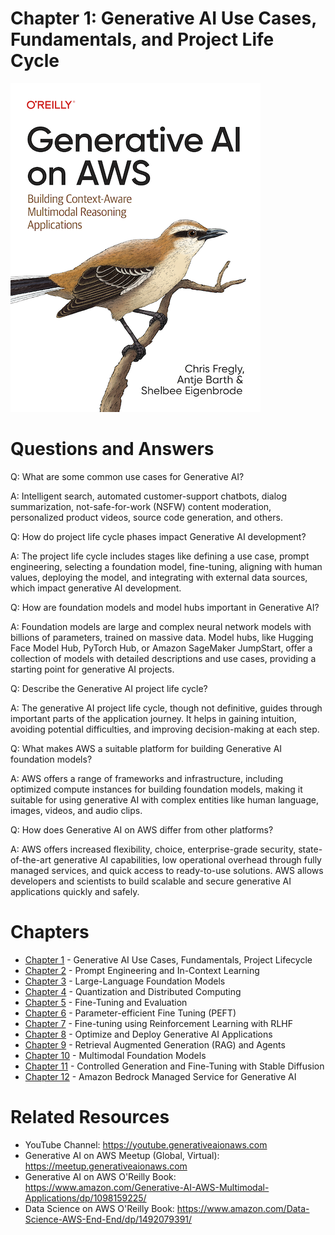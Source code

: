 # Chapter 1: Generative AI Use Cases, Fundamentals, and Project Life Cycle
[![](../img/gaia_book_cover_sm.png)](https://www.amazon.com/Generative-AI-AWS-Multimodal-Applications/dp/1098159225/)

# Questions and Answers

Q: What are some common use cases for Generative AI?

A: Intelligent search, automated customer-support chatbots, dialog summarization, not-safe-for-work (NSFW) content moderation, personalized product videos, source code generation, and others.


Q: How do project life cycle phases impact Generative AI development?

A: The project life cycle includes stages like defining a use case, prompt engineering, selecting a foundation model, fine-tuning, aligning with human values, deploying the model, and integrating with external data sources, which impact generative AI development. 


Q: How are foundation models and model hubs important in Generative AI?

A: Foundation models are large and complex neural network models with billions of parameters, trained on massive data. Model hubs, like Hugging Face Model Hub, PyTorch Hub, or Amazon SageMaker JumpStart, offer a collection of models with detailed descriptions and use cases, providing a starting point for generative AI projects.


Q: Describe the Generative AI project life cycle?

A: The generative AI project life cycle, though not definitive, guides through important parts of the application journey. It helps in gaining intuition, avoiding potential difficulties, and improving decision-making at each step.


Q: What makes AWS a suitable platform for building Generative AI foundation models?

A: AWS offers a range of frameworks and infrastructure, including optimized compute instances for building foundation models, making it suitable for using generative AI with complex entities like human language, images, videos, and audio clips. 


Q: How does Generative AI on AWS differ from other platforms?

A: AWS offers increased flexibility, choice, enterprise-grade security, state-of-the-art generative AI capabilities, low operational overhead through fully managed services, and quick access to ready-to-use solutions. AWS allows developers and scientists to build scalable and secure generative AI applications quickly and safely. 

# Chapters
* [Chapter 1](/01_intro) - Generative AI Use Cases, Fundamentals, Project Lifecycle
* [Chapter 2](/02_prompt) - Prompt Engineering and In-Context Learning
* [Chapter 3](/03_foundation) - Large-Language Foundation Models
* [Chapter 4](/04_optimize) - Quantization and Distributed Computing
* [Chapter 5](/05_finetune) - Fine-Tuning and Evaluation
* [Chapter 6](/06_peft) - Parameter-efficient Fine Tuning (PEFT)
* [Chapter 7](/07_rlhf) - Fine-tuning using Reinforcement Learning with RLHF
* [Chapter 8](/08_deploy) - Optimize and Deploy Generative AI Applications
* [Chapter 9](/09_rag) - Retrieval Augmented Generation (RAG) and Agents
* [Chapter 10](/10_multimodal) - Multimodal Foundation Models
* [Chapter 11](/11_stablediffusion) - Controlled Generation and Fine-Tuning with Stable Diffusion
* [Chapter 12](/12_bedrock) - Amazon Bedrock Managed Service for Generative AI

# Related Resources
* YouTube Channel: https://youtube.generativeaionaws.com
* Generative AI on AWS Meetup (Global, Virtual): https://meetup.generativeaionaws.com
* Generative AI on AWS O'Reilly Book: https://www.amazon.com/Generative-AI-AWS-Multimodal-Applications/dp/1098159225/
* Data Science on AWS O'Reilly Book: https://www.amazon.com/Data-Science-AWS-End-End/dp/1492079391/
